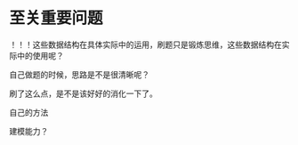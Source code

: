 # 至关重要问题

！！！这些数据结构在具体实际中的运用，刷题只是锻炼思维，这些数据结构在实际中的使用呢？

自己做题的时候，思路是不是很清晰呢？

刷了这么点，是不是该好好的消化一下了。

自己的方法

建模能力？
